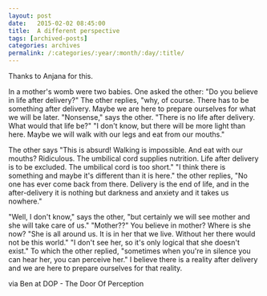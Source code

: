 ```yaml
---
layout: post
date:	2015-02-02 08:45:00
title:  A different perspective
tags: [archived-posts]
categories: archives
permalink: /:categories/:year/:month/:day/:title/
---
```

Thanks to Anjana for this.

In a mother's womb were two babies. One asked the other: "Do you believe in life after delivery?" The other replies, "why, of course. There has to be something after delivery. Maybe we are here to prepare ourselves for what we will be later. "Nonsense," says the other. "There is no life after delivery. What would that life be?" "I don't know, but there will be more light than here. Maybe we will walk with our legs and eat from our mouths."

The other says "This is absurd! Walking is impossible. And eat with our mouths? Ridiculous. The umbilical cord supplies nutrition. Life after delivery is to be excluded. The umbilical cord is too short." "I think there is something and maybe it's different than it is here." the other replies, "No one has ever come back from there. Delivery is the end of life, and in the after-delivery it is nothing but darkness and anxiety and it takes us nowhere."

"Well, I don't know," says the other, "but certainly we will see mother and she will take care of us." "Mother??" You believe in mother? Where is she now? "She is all around us. It is in her that we live. Without her there would not be this world." "I don't see her, so it's only logical that she doesn't exist." To which the other replied, "sometimes when you're in silence you can hear her, you can perceive her." I believe there is a reality after delivery and we are here to prepare ourselves for that reality.

via Ben at DOP - The Door Of Perception
